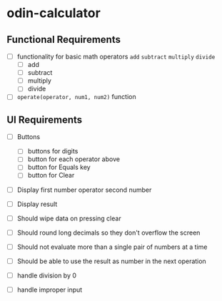 # odin-calculator

## Functional Requirements
- [ ] functionality for basic math operators `add` `subtract` `multiply` `divide`
  - [ ] add
  - [ ] subtract
  - [ ] multiply
  - [ ] divide
- [ ] `operate(operator, num1, num2)` function

## UI Requirements
- [ ] Buttons
  - [ ] buttons for digits
  - [ ] button for each operator above
  - [ ] button for Equals key
  - [ ] button for Clear
- [ ] Display first number operator second number
- [ ] Display result

- [ ] Should wipe data on pressing clear
- [ ] Should round long decimals so they don't overflow the screen
- [ ] Should not evaluate more than a single pair of numbers at a time
- [ ] Should be able to use the result as number in the next operation
- [ ] handle division by 0
- [ ] handle improper input